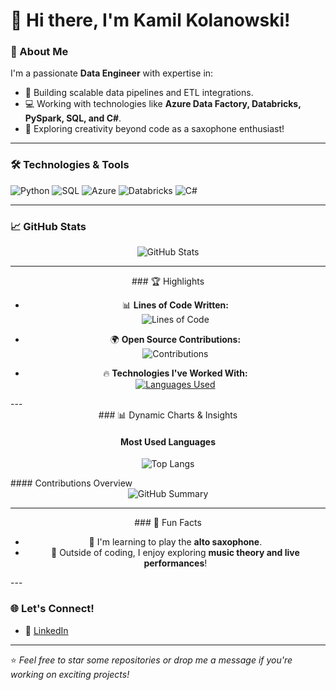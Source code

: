 
# 👋 Hi there, I'm Kamil Kolanowski!

### 🌟 About Me
I'm a passionate **Data Engineer** with expertise in:
- 🚀 Building scalable data pipelines and ETL integrations.
- 💻 Working with technologies like **Azure Data Factory, Databricks, PySpark, SQL, and C#**.
- 🎷 Exploring creativity beyond code as a saxophone enthusiast!

---

### 🛠️ Technologies & Tools

![Python](https://img.shields.io/badge/Python-3776AB?style=for-the-badge&logo=python&logoColor=white)
![SQL](https://img.shields.io/badge/SQL-4479A1?style=for-the-badge&logo=postgresql&logoColor=white)
![Azure](https://img.shields.io/badge/Azure-0078D4?style=for-the-badge&logo=microsoftazure&logoColor=white)
![Databricks](https://img.shields.io/badge/Databricks-EB3C00?style=for-the-badge&logo=databricks&logoColor=white)
![C#](https://img.shields.io/badge/C%23-239120?style=for-the-badge&logo=csharp&logoColor=white)

---

### 📈 GitHub Stats

<div align="center">
  <img src="https://github-readme-stats.vercel.app/api?username=KamilKolanowski&show_icons=true&theme=radical&count_private=true" alt="GitHub Stats" />
</div>

---
<div align="center">
### 🏆 Highlights

- 📊 **Lines of Code Written:**  
  ![Lines of Code](https://img.shields.io/badge/Lines%20of%20Code-500k+-brightgreen)

- 🌍 **Open Source Contributions:**  
  ![Contributions](https://img.shields.io/badge/Open%20Source-Contributor-blue)

- 🔥 **Technologies I've Worked With:**  
  [![Languages Used](https://skillicons.dev/icons?i=python,azure,cs,dotnet,pycharm,rider)](https://skillicons.dev)
</div>
---
<div align="center">
### 📊 Dynamic Charts & Insights

#### Most Used Languages

![Top Langs](https://github-readme-stats.vercel.app/api/top-langs/?username=KamilKolanowski&layout=compact&theme=radical&langs_count=6)
</div>
#### Contributions Overview
<div align="center">
  <img src="https://github-profile-summary-cards.vercel.app/api/cards/profile-details?username=KamilKolanowski&theme=radical" alt="GitHub Summary" />
</div>

---
<div align="center">
### 🎷 Fun Facts

- 🎵 I'm learning to play the **alto saxophone**.  
- 🎯 Outside of coding, I enjoy exploring **music theory and live performances**!
</div>
---

### 🌐 Let's Connect!

- 💼 [LinkedIn](https://www.linkedin.com/in/κamil-κοlanοwski-507054171/)

---

⭐️ *Feel free to star some repositories or drop me a message if you're working on exciting projects!*
